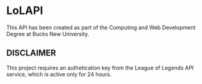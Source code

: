 # LoLAPI
This API has been created as part of the Computing and Web Development Degree at Bucks New University.

## DISCLAIMER
This project requires an authetication key from the League of Legends API service, which is active only for 24 hours.